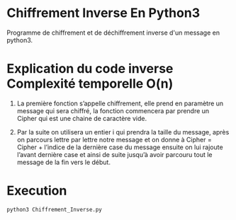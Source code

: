# Chiffrement Inverse En Python3
Programme de chiffrement et de déchiffrement inverse d'un message en python3.

# Explication du code inverse Complexité temporelle O(n)
1. La première fonction s’appelle chiffrement, elle prend en paramètre un message qui sera 
chiffré, la fonction commencera par prendre un Cipher qui est une chaine de caractère vide. 

2. Par la suite on utilisera un entier i qui prendra la taille du message, après on parcours lettre par 
lettre notre message et on donne à Cipher = Cipher + l’indice de la dernière case du message 
ensuite on lui rajoute l’avant dernière case et ainsi de suite jusqu’à avoir parcouru tout le 
message de la fin vers le début. 

# Execution
`python3 Chiffrement_Inverse.py`

